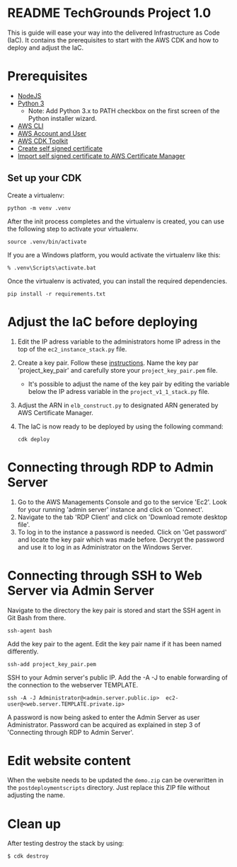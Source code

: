 
# README TechGrounds Project 1.0

This is guide will ease your way into the delivered Infrastructure as Code (IaC). It contains the prerequisites to start with the AWS CDK and how to deploy and adjust the IaC.

# Prerequisites

- [NodeJS](https://cdkworkshop.com/15-prerequisites/300-nodejs.html)
- [Python 3](https://www.python.org/)
  - Note: Add Python 3.x to PATH checkbox on the first screen of the Python installer wizard.
- [AWS CLI](https://docs.aws.amazon.com/cli/latest/userguide/cli-chap-getting-started.html)
- [AWS Account and User](https://docs.aws.amazon.com/cli/latest/userguide/cli-configure-quickstart.html)
- [AWS CDK Toolkit](https://cdkworkshop.com/15-prerequisites/500-toolkit.html)
- [Create self signed certificate](https://linuxize.com/post/creating-a-self-signed-ssl-certificate/)
- [Import self signed certificate to AWS Certificate Manager](https://docs.aws.amazon.com/acm/latest/userguide/import-certificate-api-cli.html)

## Set up your CDK

Create a virtualenv:

```
python -m venv .venv
```

After the init process completes and the virtualenv is created, you can use the following
step to activate your virtualenv.

```
source .venv/bin/activate
```

If you are a Windows platform, you would activate the virtualenv like this:

```
% .venv\Scripts\activate.bat
```

Once the virtualenv is activated, you can install the required dependencies.

```
pip install -r requirements.txt
```

# Adjust the IaC before deploying

1. Edit the IP adress variable to the administrators home IP adress in the top of the `ec2_instance_stack.py` file.
2. Create a key pair. Follow these [instructions](https://docs.aws.amazon.com/AWSEC2/latest/UserGuide/create-key-pairs.html). Name the key par 'project_key_pair' and carefully store your `project_key_pair.pem` file.
   - It's possible to adjust the name of the key pair by editing the variable below the IP adress variable in the `project_v1_1_stack.py` file.
3. Adjust the ARN  in `elb_construct.py` to designated ARN generated by AWS Certificate Manager.
4. The IaC is now ready to be deployed by using the following command:

    ```
    cdk deploy
    ```

# Connecting through RDP to Admin Server

1. Go to the AWS Managements Console and go to the service 'Ec2'. Look for your running 'admin server' instance and click on 'Connect'.
2. Navigate to the tab 'RDP Client' and click on 'Download remote desktop file'.
3. To log in to the instance a password is needed. Click on 'Get password' and locate the key pair which was made before. Decrypt the password and use it to log in as Administrator on the Windows Server.

# Connecting through SSH to Web Server via Admin Server

Navigate to the directory the key pair is stored and start the SSH agent in Git Bash from there.

```
ssh-agent bash
```

Add the key pair to the agent. Edit the key pair name if it has been named differently.

```
ssh-add project_key_pair.pem
```

SSH to your Admin server's public IP. Add the -A -J to enable forwarding of the connection to the webserver TEMPLATE.

```
ssh -A -J Administrator@<admin.server.public.ip>  ec2-user@<web.server.TEMPLATE.private.ip>
```

A password is now being asked to enter the Admin Server as user Administrator. Password can be acquired as explained in step 3 of 'Connecting through RDP to Admin Server'.


# Edit website content

When the website needs to be updated the `demo.zip` can be overwritten in the `postdeploymentscripts` directory. Just replace this ZIP file without adjusting the name.

# Clean up
After testing destroy the stack by using:
``` 
$ cdk destroy
```
